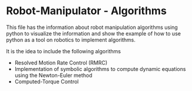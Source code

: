 # Robot-Manipulator - Algorithms

This file has the information about robot manipulation algorithms using python to visualize the information and show the example of how to use python as a tool on robotics to implement algorithms.


It is the idea to include the following algorithms

- Resolved Motion Rate Control (RMRC)
- Implementation of symbolic algorithms to compute dynamic equations using the Newton-Euler method
- Computed-Torque Control